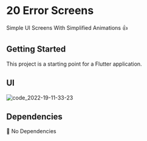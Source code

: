 # 20 Error Screens

Simple UI Screens With Simplified Animations 👍

## Getting Started

This project is a starting point for a Flutter application.

## UI

![code_2022-19-11-33-23](https://github.com/AGShalaby/20_Error_Screens/assets/144217924/da25f06b-95a6-4d75-afcf-50939b2ddfda)

## Dependencies

🚫 No Dependencies
